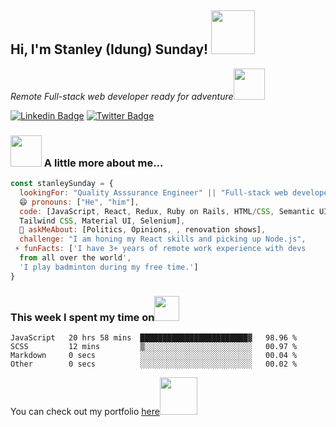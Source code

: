 <h2> Hi, I'm Stanley (Idung) Sunday! <img src="https://media.giphy.com/media/26Fxy3Iz1ari8oytO/giphy.gif" width="70"></h2>
<p><em>Remote Full-stack web developer ready for adventure</em><img src="https://media.giphy.com/media/XGma2iRIHTKkwqRkFl/giphy.gif" width="50"></p>

[![Linkedin Badge](https://img.shields.io/badge/-Stanley%20Sunday-blue?style=flat-square&logo=Linkedin&logoColor=white&link=https://www.linkedin.com/in/sundaystanley56/)](https://www.linkedin.com/in/sundaystanley56/)
[![Twitter Badge](https://img.shields.io/badge/-@idung_stanley_-1ca0f1?style=flat-square&labelColor=1ca0f1&logo=twitter&logoColor=white&link=https://twitter.com/IdungStanley)](https://twitter.com/IdungStanley)

### <img src="https://media.giphy.com/media/kbVuid1Ak3uEHJUMVO/giphy.gif" width="50"> A little more about me...  

```javascript
const stanleySunday = {
  lookingFor: "Quality Asssurance Engineer" || "Full-stack web developer",
  😄 pronouns: ["He", "him"],
  code: [JavaScript, React, Redux, Ruby on Rails, HTML/CSS, Semantic UI, Bootstrap, 
  Tailwind CSS, Material UI, Selenium],
  💬 askMeAbout: [Politics, Opinions, , renovation shows],
  challenge: "I am honing my React skills and picking up Node.js",
 ⚡ funFacts: ['I have 3+ years of remote work experience with devs 
  from all over the world', 
  'I play badminton during my free time.']
}
```
### This week I spent my time on<img src="https://media.giphy.com/media/SvQzkTQb3ZwKcj1QTO/giphy.gif" width="40">

<!--START_SECTION:waka-->

```text
JavaScript   20 hrs 58 mins  ████████████████████████▓   98.96 %
SCSS         12 mins         ▒░░░░░░░░░░░░░░░░░░░░░░░░   00.97 %
Markdown     0 secs          ░░░░░░░░░░░░░░░░░░░░░░░░░   00.04 %
Other        0 secs          ░░░░░░░░░░░░░░░░░░░░░░░░░   00.02 %
```

<!--END_SECTION:waka-->



<p>You can check out my portfolio <a href="https://idungstanley.github.io/portfolio/">here</a><img src="https://media.giphy.com/media/cKPse5DZaptID3YAMK/giphy.gif" width="60"></p>

<!--
**idungstanley/idungstanley** is a ✨ _special_ ✨ repository because its `README.md` (this file) appears on your GitHub profile.

Here are some ideas to get you started:

- 🔭 I’m currently working on ...
- 🌱 I’m currently learning ...
- 👯 I’m looking to collaborate on ...
- 🤔 I’m looking for help with ...
- 💬 Ask me about ...
- 📫 How to reach me: ...
-  Pronouns: ...
-  Fun fact: ...
<p>Latest Blog Posts<img src="https://media.giphy.com/media/THICzXhqZItpoFX7aD/giphy.gif" width="55"></p>
-->
